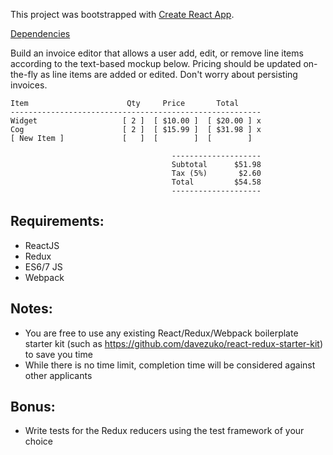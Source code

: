 This project was bootstrapped with [Create React App](https://github.com/facebookincubator/create-react-app).

[Dependencies](./docs/dependencies.md)

Build an invoice editor that allows a user add, edit, or remove line items according to the text-based mockup below. Pricing should be updated on-the-fly as line items are added or edited. Don't worry about persisting invoices.

```
Item                      Qty     Price       Total
--------------------------------------------------------
Widget                   [ 2 ]  [ $10.00 ]  [ $20.00 ] x
Cog                      [ 2 ]  [ $15.99 ]  [ $31.98 ] x
[ New Item ]             [   ]  [        ]  [        ]

                                    --------------------
                                    Subtotal      $51.98
                                    Tax (5%)       $2.60
                                    Total         $54.58
                                    --------------------
```
## Requirements:

  - ReactJS
  - Redux
  - ES6/7 JS
  - Webpack

## Notes:

  - You are free to use any existing React/Redux/Webpack boilerplate starter kit (such as https://github.com/davezuko/react-redux-starter-kit) to save you time
  - While there is no time limit, completion time will be considered against other applicants

## Bonus:

  - Write tests for the Redux reducers using the test framework of your choice

